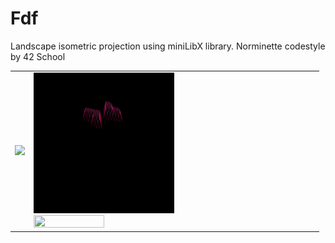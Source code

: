 # Fdf
Landscape isometric projection using miniLibX library. Norminette codestyle by 42 School
<div>
    <table border="0" cellpadding="0">
      <tr>
          <td>
                <img src="gifs/mars_square.gif"/>
          </td>
          <td>
              <div>
                  <img src="gifs/heart_square.gif" width=50% height=50%/>
              </div>
              <div>
                  <img src="gifs/t1_square.gif" width=50% height=50%/>
              </div>
          </td>
        </tr>
    </table>
</div>
